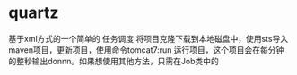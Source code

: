 # quartz
基于xml方式的一个简单的 任务调度
将项目克隆下载到本地磁盘中，使用sts导入maven项目，更新项目，使用命令tomcat7:run 运行项目，这个项目会在每分钟的整秒输出donnn。如果想使用其他方法，只需在Job类中的

